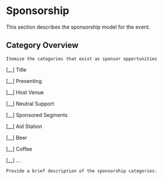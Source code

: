 # Sponsorship
This section describes the sponsorship model for the event.

## Category Overview

    Itemize the categories that exist as sponsor opportunities

[__] Title

[__] Presenting

[__] Host Venue

[__] Neutral Support

[__] Sponsored Segments

[__] Aid Station

[__] Beer

[__] Coffee

[__] ...

    Provide a brief description of the sponsorship categories.